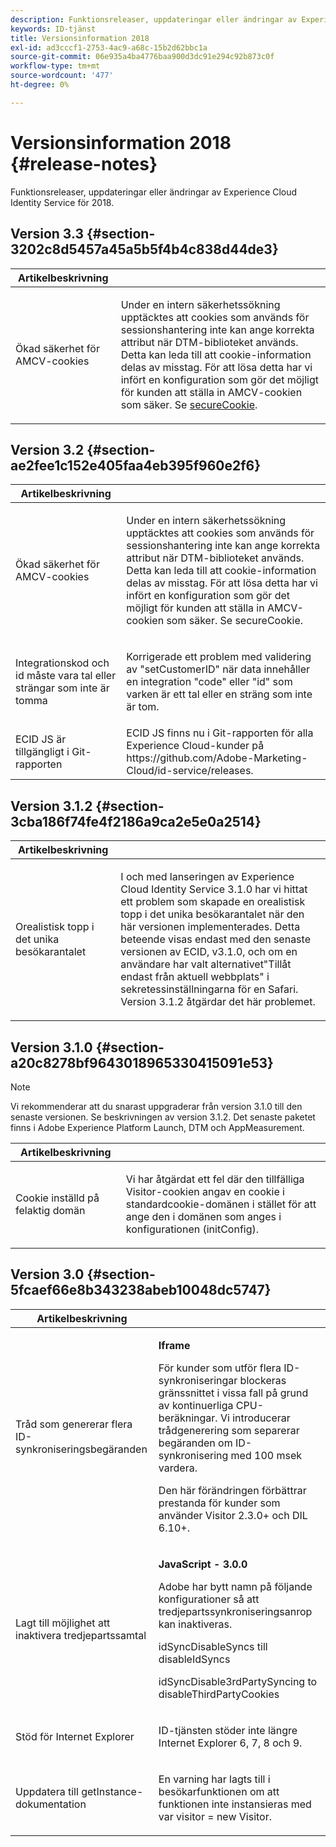 ```yaml
---
description: Funktionsreleaser, uppdateringar eller ändringar av Experience Cloud Identity Service för 2018.
keywords: ID-tjänst
title: Versionsinformation 2018
exl-id: ad3cccf1-2753-4ac9-a68c-15b2d62bbc1a
source-git-commit: 06e935a4ba4776baa900d3dc91e294c92b873c0f
workflow-type: tm+mt
source-wordcount: '477'
ht-degree: 0%

---
```


# Versionsinformation 2018 {#release-notes}

Funktionsreleaser, uppdateringar eller ändringar av Experience Cloud Identity Service för 2018.

## Version 3.3 {#section-3202c8d5457a45a5b5f4b4c838d44de3}

<table id="table_201417BD540E4EE69911AABE9BF77509"> 
 <thead> 
  <tr> 
   <th colname="col1" class="entry"> Artikelbeskrivning </th> 
   <th colname="col2" class="entry"> </th> 
  </tr>
 </thead>
 <tbody> 
  <tr> 
   <td colname="col1"> <p>Ökad säkerhet för AMCV-cookies </p> </td> 
   <td colname="col2"> <p>Under en intern säkerhetssökning upptäcktes att cookies som används för sessionshantering inte kan ange korrekta attribut när DTM-biblioteket används. Detta kan leda till att cookie-information delas av misstag. För att lösa detta har vi infört en konfiguration som gör det möjligt för kunden att ställa in AMCV-cookien som säker. Se <a href="/help/library/function-vars/securecookie.md" format="https" scope="external"> secureCookie</a>. </p> </td> 
  </tr> 
 </tbody> 
</table>

## Version 3.2 {#section-ae2fee1c152e405faa4eb395f960e2f6}

<table id="table_6546F5C74E4742E4B5E9793BCEAB66FA"> 
 <thead> 
  <tr> 
   <th colname="col1" class="entry"> Artikelbeskrivning </th> 
   <th colname="col2" class="entry"> </th> 
  </tr>
 </thead>
 <tbody> 
  <tr> 
   <td colname="col1"> <p>Ökad säkerhet för AMCV-cookies </p> </td> 
   <td colname="col2"> <p>Under en intern säkerhetssökning upptäcktes att cookies som används för sessionshantering inte kan ange korrekta attribut när DTM-biblioteket används. Detta kan leda till att cookie-information delas av misstag. För att lösa detta har vi infört en konfiguration som gör det möjligt för kunden att ställa in AMCV-cookien som säker. Se secureCookie. </p> </td> 
  </tr> 
  <tr> 
   <td colname="col1"> <p>Integrationskod och id måste vara tal eller strängar som inte är tomma </p> </td> 
   <td colname="col2"> <p>Korrigerade ett problem med validering av "setCustomerID" när data innehåller en integration "code" eller "id" som varken är ett tal eller en sträng som inte är tom. </p> </td> 
  </tr> 
  <tr> 
   <td colname="col1"> ECID JS är tillgängligt i Git-rapporten </td> 
   <td colname="col2"> ECID JS finns nu i Git-rapporten för alla Experience Cloud-kunder på https://github.com/Adobe-Marketing-Cloud/id-service/releases. </td> 
  </tr> 
 </tbody> 
</table>

## Version 3.1.2 {#section-3cba186f74fe4f2186a9ca2e5e0a2514}

<table id="table_9FA4E20C996746A2A4219C9A0F759AD1"> 
 <thead> 
  <tr> 
   <th colname="col1" class="entry"> Artikelbeskrivning </th> 
   <th colname="col2" class="entry"> </th> 
  </tr>
 </thead>
 <tbody> 
  <tr> 
   <td colname="col1"> <p>Orealistisk topp i det unika besökarantalet </p> </td> 
   <td colname="col2"> <p>I och med lanseringen av Experience Cloud Identity Service 3.1.0 har vi hittat ett problem som skapade en orealistisk topp i det unika besökarantalet när den här versionen implementerades. Detta beteende visas endast med den senaste versionen av ECID, v3.1.0, och om en användare har valt alternativet"Tillåt endast från aktuell webbplats" i sekretessinställningarna för en Safari. Version 3.1.2 åtgärdar det här problemet. </p> </td> 
  </tr> 
 </tbody> 
</table>

## Version 3.1.0 {#section-a20c8278bf9643018965330415091e53}

>[!NOTE]
>
>Vi rekommenderar att du snarast uppgraderar från version 3.1.0 till den senaste versionen. Se beskrivningen av version 3.1.2. Det senaste paketet finns i Adobe Experience Platform Launch, DTM och AppMeasurement.

<table id="table_512039AFC4D34038B8F116B71EEEE7F6"> 
 <thead> 
  <tr> 
   <th colname="col1" class="entry"> Artikelbeskrivning </th> 
   <th colname="col2" class="entry"> </th> 
  </tr>
 </thead>
 <tbody> 
  <tr> 
   <td colname="col1"> <p>Cookie inställd på felaktig domän </p> </td> 
   <td colname="col2"> <p>Vi har åtgärdat ett fel där den tillfälliga Visitor-cookien angav en cookie i standardcookie-domänen i stället för att ange den i domänen som anges i konfigurationen (initConfig). </p> </td> 
  </tr> 
 </tbody> 
</table>

## Version 3.0 {#section-5fcaef66e8b343238abeb10048dc5747}

<table id="table_7E9224D6CC924A2DB5119171C9DC5443"> 
 <thead> 
  <tr> 
   <th colname="col1" class="entry"> Artikelbeskrivning </th> 
   <th colname="col2" class="entry"> </th> 
  </tr>
 </thead>
 <tbody> 
  <tr> 
   <td colname="col1"> <p>Tråd som genererar flera ID-synkroniseringsbegäranden </p> </td> 
   <td colname="col2"> <p><b>Iframe</b> </p> <p>För kunder som utför flera ID-synkroniseringar blockeras gränssnittet i vissa fall på grund av kontinuerliga CPU-beräkningar. Vi introducerar trådgenerering som separerar begäranden om ID-synkronisering med 100 msek vardera. </p> <p>Den här förändringen förbättrar prestanda för kunder som använder Visitor 2.3.0+ och DIL 6.10+. </p> </td> 
  </tr> 
  <tr> 
   <td colname="col1"> Lagt till möjlighet att inaktivera tredjepartssamtal </td> 
   <td colname="col2"> <p><b>JavaScript - 3.0.0</b> </p> <p>Adobe har bytt namn på följande konfigurationer så att tredjepartssynkroniseringsanrop kan inaktiveras. </p> <p>idSyncDisableSyncs till disableIdSyncs </p> <p>idSyncDisable3rdPartySyncing to disableThirdPartyCookies </p> </td> 
  </tr> 
  <tr> 
   <td colname="col1"> <p>Stöd för Internet Explorer </p> </td> 
   <td colname="col2"> <p>ID-tjänsten stöder inte längre Internet Explorer 6, 7, 8 och 9. </p> </td> 
  </tr> 
  <tr> 
   <td colname="col1"> <p>Uppdatera till getInstance-dokumentation </p> </td> 
   <td colname="col2"> <p>En varning har lagts till i besökarfunktionen om att funktionen inte instansieras med var visitor = new Visitor. </p> </td> 
  </tr> 
 </tbody> 
</table>
